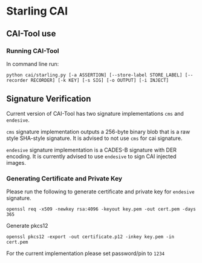 # Starling CAI

## CAI-Tool use

### Running CAI-Tool

In command line run: 

```
python cai/starling.py [-a ASSERTION] [--store-label STORE_LABEL] [--recorder RECORDER] [-k KEY] [-s SIG] [-o OUTPUT] [-i INJECT]
```

## Signature Verification

Current version of CAI-Tool has two signature implementations `cms` and `endesive`. 

`cms` signature implementation outputs a 256-byte binary blob that is a raw style SHA-style signature. It is advised to not use `cms` for cai signature.

`endesive` signature implementation is a CADES-B signature with DER encoding. It is currently advised to use `endesive` to sign CAI injected images.

### Generating Certificate and Private Key

Please run the following to generate certificate and private key for `endesive` signature.

```
openssl req -x509 -newkey rsa:4096 -keyout key.pem -out cert.pem -days 365
```

Generate pkcs12

```
openssl pkcs12 -export -out certificate.p12 -inkey key.pem -in cert.pem 
```

For the current implementation please set password/pin to `1234`